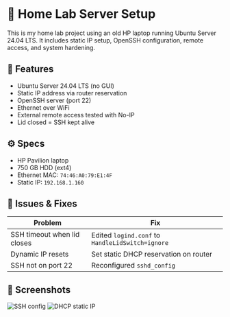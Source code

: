 # 🏡 Home Lab Server Setup

This is my home lab project using an old HP laptop running Ubuntu Server 24.04 LTS. It includes static IP setup, OpenSSH configuration, remote access, and system hardening.

## 🔧 Features

- Ubuntu Server 24.04 LTS (no GUI)
- Static IP address via router reservation
- OpenSSH server (port 22)
- Ethernet over WiFi
- External remote access tested with No-IP
- Lid closed = SSH kept alive

## ⚙️ Specs

- HP Pavilion laptop
- 750 GB HDD (ext4)
- Ethernet MAC: `74:46:A0:79:E1:4F`
- Static IP: `192.168.1.160`

## 🧪 Issues & Fixes

| Problem | Fix |
|--------|-----|
| SSH timeout when lid closes | Edited `logind.conf` to `HandleLidSwitch=ignore` |
| Dynamic IP resets | Set static DHCP reservation on router |
| SSH not on port 22 | Reconfigured `sshd_config` |

## 📸 Screenshots

![SSH config](docs/sshd_config.jpeg)
![DHCP static IP](docs/static-ip.jpeg)
